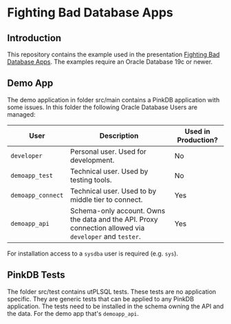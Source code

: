 # Fighting Bad Database Apps

## Introduction

This repository contains the example used in the presentation [Fighting Bad Database Apps](https://www.salvis.com/blog/talks/). The examples require an Oracle Database 19c or newer.

## Demo App

The demo application in folder src/main contains a PinkDB application with some issues. In this folder the following Oracle Database Users are managed:

| User | Description | Used in Production? |
| ---- | ----------- | ------------------- |
| `developer` | Personal user. Used for development. | No |
| `demoapp_test` | Technical user. Used by testing tools. | No |
| `demoapp_connect` | Technical user. Used to by middle tier to connect. | Yes |
| `demoapp_api` | Schema-only account. Owns the data and the API. Proxy connection allowed via `developer` and `tester`. | Yes |

For installation access to a `sysdba` user is required (e.g. `sys`).

## PinkDB Tests

The folder src/test contains utPLSQL tests. These tests are no application specific. They are generic tests that can be applied to any PinkDB application. The tests need to be installed in the schema owning the API and the data. For the demo app that's `demoapp_api`.
